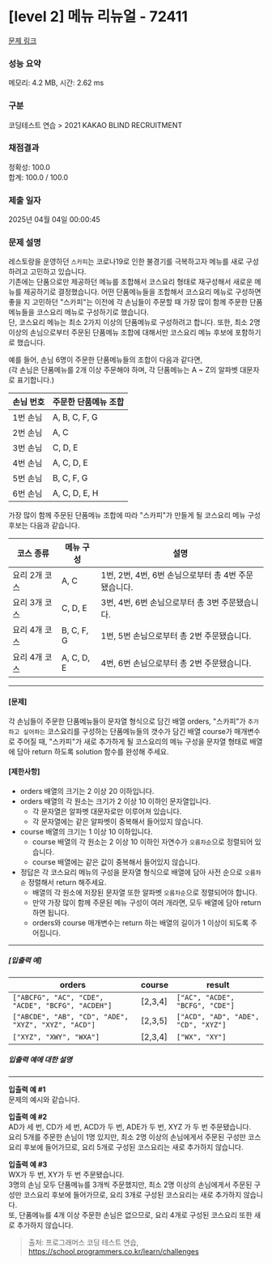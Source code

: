 # [level 2] 메뉴 리뉴얼 - 72411 

[문제 링크](https://school.programmers.co.kr/learn/courses/30/lessons/72411) 

### 성능 요약

메모리: 4.2 MB, 시간: 2.62 ms

### 구분

코딩테스트 연습 > 2021 KAKAO BLIND RECRUITMENT

### 채점결과

정확성: 100.0<br/>합계: 100.0 / 100.0

### 제출 일자

2025년 04월 04일 00:00:45

### 문제 설명

<p>레스토랑을 운영하던 <code>스카피</code>는 코로나19로 인한 불경기를 극복하고자 메뉴를 새로 구성하려고 고민하고 있습니다.<br>
기존에는 단품으로만 제공하던 메뉴를 조합해서 코스요리 형태로 재구성해서 새로운 메뉴를 제공하기로 결정했습니다. 어떤 단품메뉴들을 조합해서 코스요리 메뉴로 구성하면 좋을 지 고민하던 "스카피"는 이전에 각 손님들이 주문할 때 가장 많이 함께 주문한 단품메뉴들을 코스요리 메뉴로 구성하기로 했습니다.<br>
단, 코스요리 메뉴는 최소 2가지 이상의 단품메뉴로 구성하려고 합니다. 또한, 최소 2명 이상의 손님으로부터 주문된 단품메뉴 조합에 대해서만 코스요리 메뉴 후보에 포함하기로 했습니다.</p>

<p>예를 들어, 손님 6명이 주문한 단품메뉴들의 조합이 다음과 같다면,<br>
(각 손님은 단품메뉴를 2개 이상 주문해야 하며, 각 단품메뉴는 A ~ Z의 알파벳 대문자로 표기합니다.)</p>
<table class="table">
        <thead><tr>
<th>손님 번호</th>
<th>주문한 단품메뉴 조합</th>
</tr>
</thead>
        <tbody><tr>
<td>1번 손님</td>
<td>A, B, C, F, G</td>
</tr>
<tr>
<td>2번 손님</td>
<td>A, C</td>
</tr>
<tr>
<td>3번 손님</td>
<td>C, D, E</td>
</tr>
<tr>
<td>4번 손님</td>
<td>A, C, D, E</td>
</tr>
<tr>
<td>5번 손님</td>
<td>B, C, F, G</td>
</tr>
<tr>
<td>6번 손님</td>
<td>A, C, D, E, H</td>
</tr>
</tbody>
      </table>
<p>가장 많이 함께 주문된 단품메뉴 조합에 따라 "스카피"가 만들게 될 코스요리 메뉴 구성 후보는 다음과 같습니다.</p>
<table class="table">
        <thead><tr>
<th>코스 종류</th>
<th>메뉴 구성</th>
<th>설명</th>
</tr>
</thead>
        <tbody><tr>
<td>요리 2개 코스</td>
<td>A, C</td>
<td>1번, 2번, 4번, 6번 손님으로부터 총 4번 주문됐습니다.</td>
</tr>
<tr>
<td>요리 3개 코스</td>
<td>C, D, E</td>
<td>3번, 4번, 6번 손님으로부터 총 3번 주문됐습니다.</td>
</tr>
<tr>
<td>요리 4개 코스</td>
<td>B, C, F, G</td>
<td>1번, 5번 손님으로부터 총 2번 주문됐습니다.</td>
</tr>
<tr>
<td>요리 4개 코스</td>
<td>A, C, D, E</td>
<td>4번, 6번 손님으로부터 총 2번 주문됐습니다.</td>
</tr>
</tbody>
      </table>
<hr>

<h4><strong>[문제]</strong></h4>

<p>각 손님들이 주문한 단품메뉴들이 문자열 형식으로 담긴 배열 orders, "스카피"가 <code>추가하고 싶어하는</code> 코스요리를 구성하는 단품메뉴들의 갯수가 담긴 배열 course가 매개변수로 주어질 때, "스카피"가 새로 추가하게 될 코스요리의 메뉴 구성을 문자열 형태로 배열에 담아 return 하도록 solution 함수를 완성해 주세요.</p>

<h4><strong>[제한사항]</strong></h4>

<ul>
<li>orders 배열의 크기는 2 이상 20 이하입니다.</li>
<li>orders 배열의 각 원소는 크기가 2 이상 10 이하인 문자열입니다.

<ul>
<li>각 문자열은 알파벳 대문자로만 이루어져 있습니다.</li>
<li>각 문자열에는 같은 알파벳이 중복해서 들어있지 않습니다.</li>
</ul></li>
<li>course 배열의 크기는 1 이상 10 이하입니다.

<ul>
<li>course 배열의 각 원소는 2 이상 10 이하인 자연수가 <code>오름차순</code>으로 정렬되어 있습니다.</li>
<li>course 배열에는 같은 값이 중복해서 들어있지 않습니다.</li>
</ul></li>
<li>정답은 각 코스요리 메뉴의 구성을 문자열 형식으로 배열에 담아 사전 순으로 <code>오름차순</code> 정렬해서 return 해주세요.

<ul>
<li>배열의 각 원소에 저장된 문자열 또한 알파벳 <code>오름차순</code>으로 정렬되어야 합니다.</li>
<li>만약 가장 많이 함께 주문된 메뉴 구성이 여러 개라면, 모두 배열에 담아 return 하면 됩니다.</li>
<li>orders와 course 매개변수는 return 하는 배열의 길이가 1 이상이 되도록 주어집니다.</li>
</ul></li>
</ul>

<hr>

<h5><strong>[입출력 예]</strong></h5>
<table class="table">
        <thead><tr>
<th>orders</th>
<th>course</th>
<th>result</th>
</tr>
</thead>
        <tbody><tr>
<td><code>["ABCFG", "AC", "CDE", "ACDE", "BCFG", "ACDEH"]</code></td>
<td>[2,3,4]</td>
<td><code>["AC", "ACDE", "BCFG", "CDE"]</code></td>
</tr>
<tr>
<td><code>["ABCDE", "AB", "CD", "ADE", "XYZ", "XYZ", "ACD"]</code></td>
<td>[2,3,5]</td>
<td><code>["ACD", "AD", "ADE", "CD", "XYZ"]</code></td>
</tr>
<tr>
<td><code>["XYZ", "XWY", "WXA"]</code></td>
<td>[2,3,4]</td>
<td><code>["WX", "XY"]</code></td>
</tr>
</tbody>
      </table>
<h5><strong>입출력 예에 대한 설명</strong></h5>

<hr>

<p><strong>입출력 예 #1</strong><br>
문제의 예시와 같습니다.</p>

<p><strong>입출력 예 #2</strong><br>
AD가 세 번, CD가 세 번, ACD가 두 번, ADE가 두 번, XYZ 가 두 번 주문됐습니다.<br>
요리 5개를 주문한 손님이 1명 있지만, 최소 2명 이상의 손님에게서 주문된 구성만 코스요리 후보에 들어가므로, 요리 5개로 구성된 코스요리는 새로 추가하지 않습니다.</p>

<p><strong>입출력 예 #3</strong><br>
WX가 두 번, XY가 두 번 주문됐습니다.<br>
3명의 손님 모두 단품메뉴를 3개씩 주문했지만, 최소 2명 이상의 손님에게서 주문된 구성만 코스요리 후보에 들어가므로, 요리 3개로 구성된 코스요리는 새로 추가하지 않습니다.<br>
또, 단품메뉴를 4개 이상 주문한 손님은 없으므로, 요리 4개로 구성된 코스요리 또한 새로 추가하지 않습니다.</p>


> 출처: 프로그래머스 코딩 테스트 연습, https://school.programmers.co.kr/learn/challenges